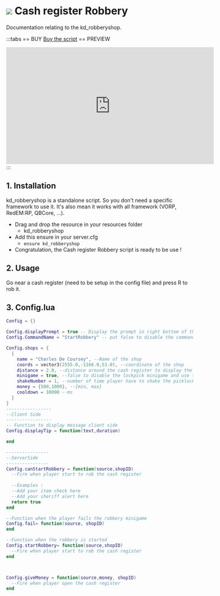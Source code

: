 # <img src='/images/cashregister.webp' /> Cash register Robbery
Documentation relating to the kd_robberyshop.

:::tabs
== BUY
[Buy the script](https://shop.jumpon-studios.com/redm/cash-register-robbery)
== PREVIEW
<iframe width="560" height="315" src="https://www.youtube.com/embed/SFVCH-31S4A?si=hdSfSBlOr3uCDuRr" title="YouTube video player" frameborder="0" allow="accelerometer; autoplay; clipboard-write; encrypted-media; gyroscope; picture-in-picture; web-share" allowfullscreen></iframe>
:::

## 1. Installation
kd_robberyshop is a standalone script. So you don't need a specific framework to use it. It's also mean it works with all framework (VORP, RedEM:RP, QBCore, …).

- Drag and drop the resource in your resources folder
  - kd_robberyshop
- Add this ensure in your server.cfg
  - `ensure kd_robberyshop`
- Congratulation, the Cash register Robbery script is ready to be use !
## 2. Usage
Go near a cash register (need to be setup in the config file) and press R to rob it.
## 3. Config.lua
```lua
Config = {}

Config.displayPrompt = true -- Display the prompt in right bottom of the screen
Config.CommandName = "StartRobbery" -- put false to disable the command

Config.shops = {
  {
    name = "Charles De Coursey", --Name of the shop
    coords = vector3(2555.0,-1166.0,53.0), --coordinate of the shop
    distance = 2.0, --distance around the cash register to display the prompt
    minigame = true, --false to disable the lockpick minigame and use the shakeNumber
    shakeNumber = 1, --number of time player have to shake the picklock to open the cashregister (only if minigame = false)
    money = {500,1000}, --{min, max}
    cooldown = 10000 --ms
  }
}
-----------------
--Client Side
-----------------
-- Function to display message client side
Config.displayTip = function(text,duration)

end

----------------
--ServerSide
----------------
Config.canStartRobbery = function(source,shopID)
  --Fire when player start to rob the cash register
  
  --Examples :
  --Add your item check here
  --Add your sheriff alert here
  return true
end

--Function when the player fails the robbery minigame
Config.fail= function(source, shopID)
end

--Function when the robbery is started
Config.startRobbery= function(source,shopID)
  --Fire when player start to rob the cash register
end



Config.giveMoney = function(source,money, shopID)
  --Fire when player open the cash register
end
```